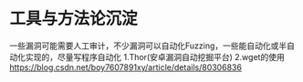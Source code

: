 # 工具与方法论沉淀
   一些漏洞可能需要人工审计，不少漏洞可以自动化Fuzzing，一些能自动化或半自动化实现的，尽量写程序自动化
   1.Thor(安卓漏洞自动挖掘平台)
   2.wget的使用
   	https://blog.csdn.net/boy7607891xy/article/details/80306836